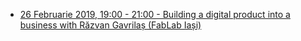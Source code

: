 * [26 Februarie 2019, 19:00 - 21:00 - Building a digital product into a business with Răzvan Gavrilaș (FabLab Iași)](https://www.facebook.com/events/396331317785041/)